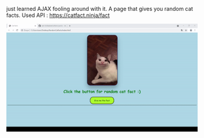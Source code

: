 just learned AJAX fooling around with it. 
A page that gives you random cat facts.
Used API : https://catfact.ninja/fact


![Alt Text](this_is_how_it_looks.gif)
